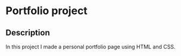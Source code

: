 # Portfolio project

## Description
In this project I made a personal portfolio page using HTML and CSS. 